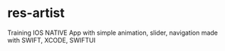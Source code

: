 # res-artist
Training IOS NATIVE App with simple animation, slider, navigation made with SWIFT, XCODE, SWIFTUI
